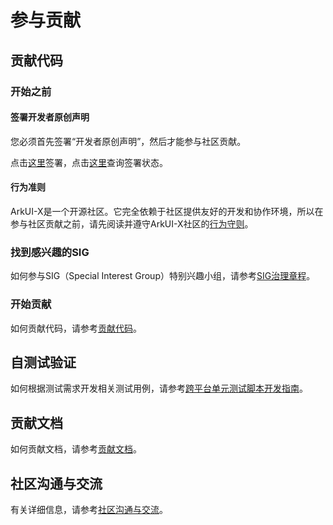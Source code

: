 # 参与贡献

## 贡献代码

### 开始之前

#### 签署开发者原创声明

您必须首先签署“开发者原创声明”，然后才能参与社区贡献。

点击[这里](https://dco.openharmony.cn/#/sign)签署，点击[这里](https://dco.openharmony.cn/#/check-sign-status)查询签署状态。

#### 行为准则

ArkUI-X是一个开源社区。它完全依赖于社区提供友好的开发和协作环境，所以在参与社区贡献之前，请先阅读并遵守ArkUI-X社区的[行为守则](code-of-conduct.md)。

### 找到感兴趣的SIG
如何参与SIG（Special Interest Group）特别兴趣小组，请参考[SIG治理章程](https://gitee.com/openharmony/community/tree/master/sig)。

### 开始贡献

如何贡献代码，请参考[贡献代码](code-contribution.md)。

## 自测试验证

如何根据测试需求开发相关测试用例，请参考[跨平台单元测试脚本开发指南](../application-dev/test/arkxtest.md)。

## 贡献文档

如何贡献文档，请参考[贡献文档](documentation-contribution.md)。

## 社区沟通与交流

有关详细信息，请参考[社区沟通与交流](communication-in-community.md)。
